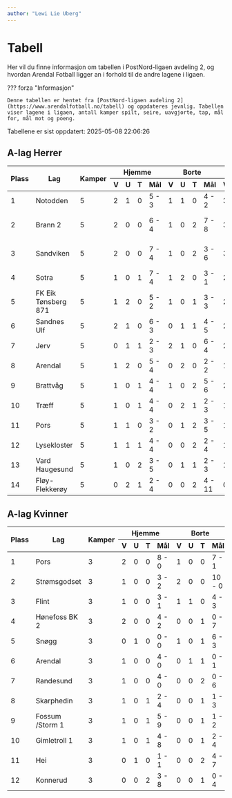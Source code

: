 ```yaml
---
author: "Lewi Lie Uberg"
---
```


# Tabell

Her vil du finne informasjon om tabellen i PostNord-ligaen avdeling 2, og hvordan Arendal Fotball ligger an i forhold til de andre lagene i ligaen.

??? forza "Informasjon"

    Denne tabellen er hentet fra [PostNord-ligaen avdeling 2](https://www.arendalfotball.no/tabell) og oppdateres jevnlig. Tabellen viser lagene i ligaen, antall kamper spilt, seire, uavgjorte, tap, mål for, mål mot og poeng.

Tabellene er sist oppdatert: 2025-05-08 22:06:26

## A-lag Herrer

<table>
  <thead>
    <tr class="row-highlight">
      <th rowspan="2">Plass</th>
      <th rowspan="2">Lag</th>
      <th rowspan="2">Kamper</th>
      <th colspan="4">Hjemme</th>
      <th colspan="4">Borte</th>
      <th colspan="5">Total</th>
      <th rowspan="2">Poeng</th>
    </tr>
    <tr class="row-highlight">
      <th>V</th>
      <th>U</th>
      <th>T</th>
      <th>Mål</th>
      <th>V</th>
      <th>U</th>
      <th>T</th>
      <th>Mål</th>
      <th>V</th>
      <th>U</th>
      <th>T</th>
      <th>Mål</th>
      <th>Diff</th>
    </tr>
  </thead>
  <tbody>
    <tr>
      <td>1</td>
      <td>Notodden</td>
      <td>5</td>
      <td>2</td>
      <td>1</td>
      <td>0</td>
      <td>5 - 3</td>
      <td>1</td>
      <td>1</td>
      <td>0</td>
      <td>4 - 2</td>
      <td>3</td>
      <td>2</td>
      <td>0</td>
      <td>9 - 5</td>
      <td>4</td>
      <td>11</td>
    </tr>
    <tr>
      <td>2</td>
      <td>Brann  2</td>
      <td>5</td>
      <td>2</td>
      <td>0</td>
      <td>0</td>
      <td>6 - 4</td>
      <td>1</td>
      <td>0</td>
      <td>2</td>
      <td>7 - 8</td>
      <td>3</td>
      <td>0</td>
      <td>2</td>
      <td>13 - 12</td>
      <td>1</td>
      <td>9</td>
    </tr>
    <tr>
      <td>3</td>
      <td>Sandviken</td>
      <td>5</td>
      <td>2</td>
      <td>0</td>
      <td>0</td>
      <td>7 - 4</td>
      <td>1</td>
      <td>0</td>
      <td>2</td>
      <td>3 - 6</td>
      <td>3</td>
      <td>0</td>
      <td>2</td>
      <td>10 - 10</td>
      <td>0</td>
      <td>9</td>
    </tr>
    <tr>
      <td>4</td>
      <td>Sotra</td>
      <td>5</td>
      <td>1</td>
      <td>0</td>
      <td>1</td>
      <td>7 - 4</td>
      <td>1</td>
      <td>2</td>
      <td>0</td>
      <td>3 - 1</td>
      <td>2</td>
      <td>2</td>
      <td>1</td>
      <td>10 - 5</td>
      <td>5</td>
      <td>8</td>
    </tr>
    <tr>
      <td>5</td>
      <td>FK Eik Tønsberg 871</td>
      <td>5</td>
      <td>1</td>
      <td>2</td>
      <td>0</td>
      <td>5 - 2</td>
      <td>1</td>
      <td>0</td>
      <td>1</td>
      <td>3 - 3</td>
      <td>2</td>
      <td>2</td>
      <td>1</td>
      <td>8 - 5</td>
      <td>3</td>
      <td>8</td>
    </tr>
    <tr>
      <td>6</td>
      <td>Sandnes Ulf</td>
      <td>5</td>
      <td>2</td>
      <td>1</td>
      <td>0</td>
      <td>6 - 3</td>
      <td>0</td>
      <td>1</td>
      <td>1</td>
      <td>4 - 5</td>
      <td>2</td>
      <td>2</td>
      <td>1</td>
      <td>10 - 8</td>
      <td>2</td>
      <td>8</td>
    </tr>
    <tr>
      <td>7</td>
      <td>Jerv</td>
      <td>5</td>
      <td>0</td>
      <td>1</td>
      <td>1</td>
      <td>2 - 3</td>
      <td>2</td>
      <td>1</td>
      <td>0</td>
      <td>6 - 4</td>
      <td>2</td>
      <td>2</td>
      <td>1</td>
      <td>8 - 7</td>
      <td>1</td>
      <td>8</td>
    </tr>
    <tr class="row-highlight">
      <td>8</td>
      <td>Arendal</td>
      <td>5</td>
      <td>1</td>
      <td>2</td>
      <td>0</td>
      <td>5 - 4</td>
      <td>0</td>
      <td>2</td>
      <td>0</td>
      <td>2 - 2</td>
      <td>1</td>
      <td>4</td>
      <td>0</td>
      <td>7 - 6</td>
      <td>1</td>
      <td>7</td>
    </tr>
    <tr>
      <td>9</td>
      <td>Brattvåg</td>
      <td>5</td>
      <td>1</td>
      <td>0</td>
      <td>1</td>
      <td>4 - 4</td>
      <td>1</td>
      <td>0</td>
      <td>2</td>
      <td>5 - 6</td>
      <td>2</td>
      <td>0</td>
      <td>3</td>
      <td>9 - 10</td>
      <td>-1</td>
      <td>6</td>
    </tr>
    <tr>
      <td>10</td>
      <td>Træff</td>
      <td>5</td>
      <td>1</td>
      <td>0</td>
      <td>1</td>
      <td>4 - 4</td>
      <td>0</td>
      <td>2</td>
      <td>1</td>
      <td>2 - 3</td>
      <td>1</td>
      <td>2</td>
      <td>2</td>
      <td>6 - 7</td>
      <td>-1</td>
      <td>5</td>
    </tr>
    <tr>
      <td>11</td>
      <td>Pors</td>
      <td>5</td>
      <td>1</td>
      <td>1</td>
      <td>0</td>
      <td>3 - 2</td>
      <td>0</td>
      <td>1</td>
      <td>2</td>
      <td>3 - 5</td>
      <td>1</td>
      <td>2</td>
      <td>2</td>
      <td>6 - 7</td>
      <td>-1</td>
      <td>5</td>
    </tr>
    <tr>
      <td>12</td>
      <td>Lysekloster</td>
      <td>5</td>
      <td>1</td>
      <td>1</td>
      <td>1</td>
      <td>4 - 4</td>
      <td>0</td>
      <td>0</td>
      <td>2</td>
      <td>2 - 4</td>
      <td>1</td>
      <td>1</td>
      <td>3</td>
      <td>6 - 8</td>
      <td>-2</td>
      <td>4</td>
    </tr>
    <tr>
      <td>13</td>
      <td>Vard Haugesund</td>
      <td>5</td>
      <td>1</td>
      <td>0</td>
      <td>2</td>
      <td>3 - 5</td>
      <td>0</td>
      <td>1</td>
      <td>1</td>
      <td>2 - 3</td>
      <td>1</td>
      <td>1</td>
      <td>3</td>
      <td>5 - 8</td>
      <td>-3</td>
      <td>4</td>
    </tr>
    <tr>
      <td>14</td>
      <td>Fløy-Flekkerøy</td>
      <td>5</td>
      <td>0</td>
      <td>2</td>
      <td>1</td>
      <td>2 - 4</td>
      <td>0</td>
      <td>0</td>
      <td>2</td>
      <td>4 - 11</td>
      <td>0</td>
      <td>2</td>
      <td>3</td>
      <td>6 - 15</td>
      <td>-9</td>
      <td>2</td>
    </tr>
  </tbody>
</table>

## A-lag Kvinner

<table>
  <thead>
    <tr class="row-highlight">
      <th rowspan="2">Plass</th>
      <th rowspan="2">Lag</th>
      <th rowspan="2">Kamper</th>
      <th colspan="4">Hjemme</th>
      <th colspan="4">Borte</th>
      <th colspan="5">Total</th>
      <th rowspan="2">Poeng</th>
    </tr>
    <tr class="row-highlight">
      <th>V</th>
      <th>U</th>
      <th>T</th>
      <th>Mål</th>
      <th>V</th>
      <th>U</th>
      <th>T</th>
      <th>Mål</th>
      <th>V</th>
      <th>U</th>
      <th>T</th>
      <th>Mål</th>
      <th>Diff</th>
    </tr>
  </thead>
  <tbody>
    <tr>
      <td>1</td>
      <td>Pors</td>
      <td>3</td>
      <td>2</td>
      <td>0</td>
      <td>0</td>
      <td>8 - 0</td>
      <td>1</td>
      <td>0</td>
      <td>0</td>
      <td>7 - 1</td>
      <td>3</td>
      <td>0</td>
      <td>0</td>
      <td>15 - 1</td>
      <td>14</td>
      <td>9</td>
    </tr>
    <tr>
      <td>2</td>
      <td>Strømsgodset</td>
      <td>3</td>
      <td>1</td>
      <td>0</td>
      <td>0</td>
      <td>3 - 2</td>
      <td>2</td>
      <td>0</td>
      <td>0</td>
      <td>10 - 0</td>
      <td>3</td>
      <td>0</td>
      <td>0</td>
      <td>13 - 2</td>
      <td>11</td>
      <td>9</td>
    </tr>
    <tr>
      <td>3</td>
      <td>Flint</td>
      <td>3</td>
      <td>1</td>
      <td>0</td>
      <td>0</td>
      <td>3 - 1</td>
      <td>1</td>
      <td>1</td>
      <td>0</td>
      <td>4 - 3</td>
      <td>2</td>
      <td>1</td>
      <td>0</td>
      <td>7 - 4</td>
      <td>3</td>
      <td>7</td>
    </tr>
    <tr>
      <td>4</td>
      <td>Hønefoss BK 2</td>
      <td>3</td>
      <td>2</td>
      <td>0</td>
      <td>0</td>
      <td>4 - 2</td>
      <td>0</td>
      <td>0</td>
      <td>1</td>
      <td>0 - 7</td>
      <td>2</td>
      <td>0</td>
      <td>1</td>
      <td>4 - 9</td>
      <td>-5</td>
      <td>6</td>
    </tr>
    <tr>
      <td>5</td>
      <td>Snøgg</td>
      <td>3</td>
      <td>0</td>
      <td>1</td>
      <td>0</td>
      <td>0 - 0</td>
      <td>1</td>
      <td>0</td>
      <td>1</td>
      <td>6 - 3</td>
      <td>1</td>
      <td>1</td>
      <td>1</td>
      <td>6 - 3</td>
      <td>3</td>
      <td>4</td>
    </tr>
    <tr class="row-highlight">
      <td>6</td>
      <td>Arendal</td>
      <td>3</td>
      <td>1</td>
      <td>0</td>
      <td>0</td>
      <td>4 - 0</td>
      <td>0</td>
      <td>1</td>
      <td>1</td>
      <td>0 - 1</td>
      <td>1</td>
      <td>1</td>
      <td>1</td>
      <td>4 - 1</td>
      <td>3</td>
      <td>4</td>
    </tr>
    <tr>
      <td>7</td>
      <td>Randesund</td>
      <td>3</td>
      <td>1</td>
      <td>0</td>
      <td>0</td>
      <td>4 - 0</td>
      <td>0</td>
      <td>0</td>
      <td>2</td>
      <td>0 - 6</td>
      <td>1</td>
      <td>0</td>
      <td>2</td>
      <td>4 - 6</td>
      <td>-2</td>
      <td>3</td>
    </tr>
    <tr>
      <td>8</td>
      <td>Skarphedin</td>
      <td>3</td>
      <td>1</td>
      <td>0</td>
      <td>1</td>
      <td>2 - 4</td>
      <td>0</td>
      <td>0</td>
      <td>1</td>
      <td>1 - 3</td>
      <td>1</td>
      <td>0</td>
      <td>2</td>
      <td>3 - 7</td>
      <td>-4</td>
      <td>3</td>
    </tr>
    <tr>
      <td>9</td>
      <td>Fossum /Storm 1</td>
      <td>3</td>
      <td>1</td>
      <td>0</td>
      <td>1</td>
      <td>5 - 9</td>
      <td>0</td>
      <td>0</td>
      <td>1</td>
      <td>1 - 2</td>
      <td>1</td>
      <td>0</td>
      <td>2</td>
      <td>6 - 11</td>
      <td>-5</td>
      <td>3</td>
    </tr>
    <tr>
      <td>10</td>
      <td>Gimletroll 1</td>
      <td>3</td>
      <td>1</td>
      <td>0</td>
      <td>1</td>
      <td>4 - 8</td>
      <td>0</td>
      <td>0</td>
      <td>1</td>
      <td>2 - 4</td>
      <td>1</td>
      <td>0</td>
      <td>2</td>
      <td>6 - 12</td>
      <td>-6</td>
      <td>3</td>
    </tr>
    <tr>
      <td>11</td>
      <td>Hei</td>
      <td>3</td>
      <td>0</td>
      <td>1</td>
      <td>0</td>
      <td>1 - 1</td>
      <td>0</td>
      <td>0</td>
      <td>2</td>
      <td>4 - 7</td>
      <td>0</td>
      <td>1</td>
      <td>2</td>
      <td>5 - 8</td>
      <td>-3</td>
      <td>1</td>
    </tr>
    <tr>
      <td>12</td>
      <td>Konnerud</td>
      <td>3</td>
      <td>0</td>
      <td>0</td>
      <td>2</td>
      <td>3 - 8</td>
      <td>0</td>
      <td>0</td>
      <td>1</td>
      <td>0 - 4</td>
      <td>0</td>
      <td>0</td>
      <td>3</td>
      <td>3 - 12</td>
      <td>-9</td>
      <td>0</td>
    </tr>
  </tbody>
</table>
